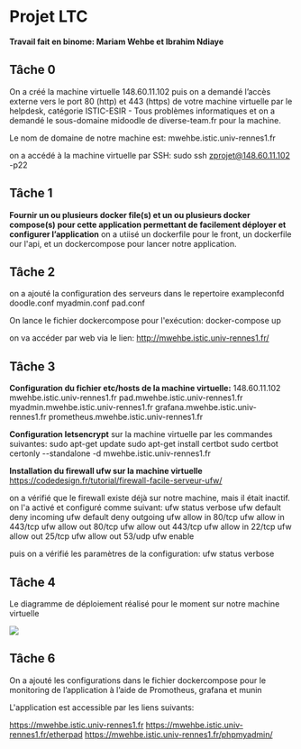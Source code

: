# Projet LTC
**Travail fait en binome: Mariam Wehbe et Ibrahim Ndiaye**

## Tâche 0
On a créé la machine virtuelle 148.60.11.102
puis on a demandé l’accès externe vers le port 80 (http) et 443 (https) de votre machine virtuelle par le helpdesk, catégorie ISTIC-ESIR - Tous problèmes informatiques
et on a demandé le sous-domaine midoodle de diverse-team.fr pour la machine.

Le nom de domaine de notre machine est: mwehbe.istic.univ-rennes1.fr

on a accédé à la machine virtuelle par SSH:
sudo ssh zprojet@148.60.11.102 -p22

## Tâche 1
**Fournir un ou plusieurs docker file(s) et un ou plusieurs docker compose(s) pour cette application permettant de facilement déployer et configurer l’application**
on a utiisé un dockerfile pour le front, un dockerfile our l'api, et un dockercompose pour lancer notre application.

## Tâche 2 
on a ajouté la configuration des serveurs dans le repertoire exampleconfd
doodle.conf
myadmin.conf
pad.conf

On lance le fichier dockercompose pour l'exécution: 
docker-compose up

on va accéder par web via le lien: http://mwehbe.istic.univ-rennes1.fr/

## Tâche 3

**Configuration du fichier etc/hosts de la machine virtuelle:**
148.60.11.102 mwehbe.istic.univ-rennes1.fr pad.mwehbe.istic.univ-rennes1.fr myadmin.mwehbe.istic.univ-rennes1.fr grafana.mwehbe.istic.univ-rennes1.fr prometheus.mwehbe.istic.univ-rennes1.fr

**Configuration letsencrypt** sur la machine virtuelle par les commandes suivantes:
sudo apt-get update
sudo apt-get install certbot
sudo certbot certonly --standalone -d mwehbe.istic.univ-rennes1.fr

**Installation du firewall ufw sur la machine virtuelle**
https://codedesign.fr/tutorial/firewall-facile-serveur-ufw/

on a vérifié que le firewall existe déjà sur notre machine, mais il était inactif. on l'a activé et configuré comme suivant:
ufw status verbose
ufw default deny incoming
ufw default deny outgoing
ufw allow in 80/tcp
ufw allow in 443/tcp
ufw allow out 80/tcp 
ufw allow out 443/tcp
ufw allow in 22/tcp
ufw allow out 25/tcp
ufw allow out 53/udp
ufw enable

puis on a vérifié les paramètres de la configuration:
ufw status verbose

## Tâche 4
Le diagramme de déploiement réalisé pour le moment sur notre machine virtuelle

![](https://codimd.math.cnrs.fr/uploads/upload_536c06d7154e0d417f575e4f6951c06a.png)

## Tâche 6 
On a ajouté les configurations dans le fichier dockercompose pour le monitoring de l’application à l’aide de Promotheus, grafana et munin


L'application est accessible par les liens suivants:

https://mwehbe.istic.univ-rennes1.fr
https://mwehbe.istic.univ-rennes1.fr/etherpad
https://mwehbe.istic.univ-rennes1.fr/phpmyadmin/

